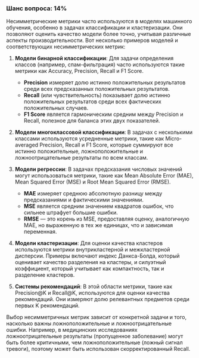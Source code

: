 ### Шанс вопроса: 14%

Несимметрические метрики часто используются в моделях машинного обучения, особенно в задачах классификации и кластеризации. Они позволяют оценить качество модели более точно, учитывая различные аспекты производительности. Вот несколько примеров моделей и соответствующих несимметрических метрик:

1. **Модели бинарной классификации**: Для задачи определения классов (например, спам-фильтрация) часто используются такие метрики как Accuracy, Precision, Recall и F1 Score. 
   - **Precision** измеряет долю истинно положительных результатов среди всех предсказанных положительных результатов.
   - **Recall** (или чувствительность) показывает долю истинно положительных результатов среди всех фактических положительных случаев.
   - **F1 Score** является гармоническим средним между Precision и Recall, полезное для баланса этих двух показателей.

2. **Модели многоклассовой классификации**: В задачах с несколькими классами используются усредненные метрики, такие как Micro-averaged Precision, Recall и F1 Score, которые суммируют все истинно положительные, ложноположительные и ложноотрицательные результаты по всем классам.

3. **Модели регрессии**: В задачах предсказания числовых значений могут использоваться метрики, такие как Mean Absolute Error (MAE), Mean Squared Error (MSE) и Root Mean Squared Error (RMSE).
   - **MAE** измеряет среднюю абсолютную разницу между предсказаниями и фактическими значениями.
   - **MSE** является средним значением квадратов ошибок, что сильнее штрафует большие ошибки.
   - **RMSE** — это корень из MSE, предоставляя оценку, аналогичную MAE, но выраженную в тех же единицах, что и зависимая переменная.

4. **Модели кластеризации**: Для оценки качества кластеров используются метрики внутрикластерной и межкластерной дисперсии. Примеры включают индекс Данкса-Болда, который оценивает качество разделения на кластеры, и силуэтный коэффициент, который учитывает как компактность, так и разделение кластеров.

5. **Системы рекомендаций**: В этой области метрики, такие как Precision@K и Recall@K, используются для оценки качества рекомендаций. Они измеряют долю релевантных предметов среди первых K рекомендаций.

Выбор несимметричных метрик зависит от конкретной задачи и того, насколько важны ложноположительные и ложноотрицательные ошибки. Например, в медицинских исследованиях ложноотрицательные результаты (пропущенное заболевание) могут быть более критичными, чем ложноположительные (ложный сигнал тревоги), поэтому может быть использован скорректированный Recall.